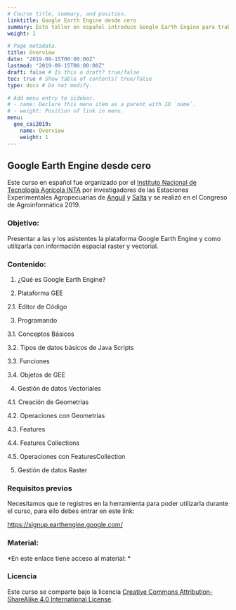 ```yaml
---
# Course title, summary, and position.
linktitle: Google Earth Engine desde cero
summary: Este taller en español introduce Google Earth Engine para trabajar con datos vectoriales y raster.
weight: 1

# Page metadata.
title: Overview
date: "2019-09-15T00:00:00Z"
lastmod: "2019-09-15T00:00:00Z"
draft: false # Is this a draft? true/false
toc: true # Show table of contents? true/false
type: docs # Do not modify.

# Add menu entry to sidebar.
# - name: Declare this menu item as a parent with ID `name`.
# - weight: Position of link in menu.
menu:
  gee_cai2019:
    name: Overview
    weight: 1
---
```



## Google Earth Engine desde cero

Este curso en español fue organizado por el [Instituto Nacional de Tecnología Agrícola INTA](https://twitter.com/intaargentina) por investigadores de las Estaciones Experimentales Agropecuarias de [Anguil](https://twitter.com/intaanguil) y [Salta]( https://twitter.com/intasalta) y se realizó en el Congreso de Agroinformática 2019.

### Objetivo: 
Presentar a las y los asistentes la plataforma Google Earth Engine y como utilizarla con información espacial raster y vectorial.

### Contenido:

1. ¿Qué es Google Earth Engine?

2. Plataforma GEE

2.1. Editor de Código

3. Programando

3.1. Conceptos Básicos

3.2. Tipos de datos básicos de Java Scripts

3.3. Funciones

3.4. Objetos de GEE

4. Gestión de datos Vectoriales

4.1. Creación de Geometrías

4.2. Operaciones con Geometrías

4.3. Features 

4.4. Features Collections

4.5. Operaciones con FeaturesCollection

5. Gestión de datos Raster


### Requisitos previos

Necesitamos que te registres en la herramienta para poder utilizarla durante el curso, para ello debes entrar en este link:

https://signup.earthengine.google.com/

### Material:

*En este enlace tiene acceso al material: *

### Licencia

Este curso se comparte bajo la licencia [Creative Commons Attribution-ShareAlike 4.0 International License](https://creativecommons.org/licenses/by-sa/4.0/deed.es_ES).
